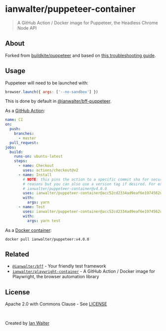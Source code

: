 # ianwalter/puppeteer-container
> A GitHub Action / Docker image for Puppeteer, the Headless Chrome Node API

## About

Forked from [buildkite/puppeteer][buildkiteUrl] and based on
[this troubleshooting guide][troubleshootingUrl].

## Usage

Puppeteer will need to be launched with:

```js
browser.launch({ args: ['--no-sandbox'] })
```

This is done by default in [@ianwalter/bff-puppeteer][bffUrl].

As a [GitHub Action][actionsUrl]:

```yml
name: CI
on:
  push:
    branches:
      - master
  pull_request:
jobs:
  build:
    runs-on: ubuntu-latest
    steps:
      - name: Checkout
        uses: actions/checkout@v2
      - name: Install
        # NOTE: this pins the action to a specific commit sha for security
        # reasons but you can also use a version tag if desired. For example:
        # ianwalter/puppeteer-container@v4.0.0
        uses: ianwalter/puppeteer-container@acc52cd2334ad9eaf6e1974562d263e0a711b7e8
        with:
          args: yarn
      - name: Test
        uses: ianwalter/puppeteer-container@acc52cd2334ad9eaf6e1974562d263e0a711b7e8
        with:
          args: yarn test
```

As a [Docker container][dockerUrl]:

```console
docker pull ianwalter/puppeteer:v4.0.0
```

## Related

* [`@ianwalter/bff`][bffUrl] - Your friendly test framework
* [`ianwalter/playwright-container`][playwrightUrl] - A GitHub Action / Docker
  image for Playwright, the browser automation library

## License

Apache 2.0 with Commons Clause - See [LICENSE][licenseUrl]

&nbsp;

Created by [Ian Walter](https://ianwalter.dev)

[buildkiteUrl]: https://github.com/buildkite/docker-puppeteer
[troubleshootingUrl]: https://github.com/GoogleChrome/puppeteer/blob/main/docs/troubleshooting.md
[actionsUrl]: https://github.com/features/actions
[dockerUrl]: https://hub.docker.com/r/ianwalter/puppeteer
[bffUrl]: https://github.com/ianwalter/bff
[playwrightUrl]: https://github.com/ianwalter/playwright-container
[licenseUrl]: https://github.com/ianwalter/puppeteer-container/blob/master/LICENSE
